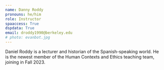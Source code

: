 ```yaml
---
name: Danny Roddy
pronouns: he/him
role: Instructor
spaaccess: True
dspdata: True
email: droddy1990@berkeley.edu 
# photo: evanbot.jpg
---
```

Daniel Roddy is a lecturer and historian of the Spanish-speaking world. He is the newest member of the Human Contexts and Ethics teaching team, joining in Fall 2023.